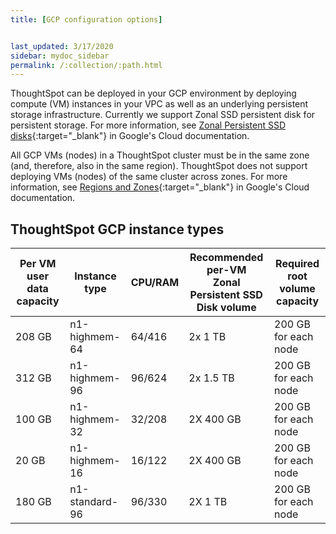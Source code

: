 ```yaml
---
title: [GCP configuration options]


last_updated: 3/17/2020
sidebar: mydoc_sidebar
permalink: /:collection/:path.html
---
```

ThoughtSpot can be deployed in your GCP environment by deploying compute (VM) instances in your VPC as well as an underlying persistent storage infrastructure. Currently we support Zonal SSD persistent disk for persistent storage. For more information, see [Zonal Persistent SSD disks](https://cloud.google.com/compute/docs/disks/#pdspecs){:target="_blank"} in Google's Cloud documentation.

All GCP VMs (nodes) in a ThoughtSpot cluster must be in the same zone
(and, therefore, also in the same region). ThoughtSpot does not support deploying VMs (nodes) of the same cluster across zones. For more information, see [Regions and Zones](https://cloud.google.com/compute/docs/regions-zones/){:target="_blank"} in Google's Cloud documentation.

## ThoughtSpot GCP instance types

| Per VM user data capacity | Instance type | CPU/RAM | Recommended per-VM <br>Zonal Persistent SSD Disk volume | Required root volume capacity |
| --- | --- | --- |--- | --- |
| 208 GB | n1-highmem-64 | 64/416 | 2x 1 TB | 200 GB for each node |
| 312 GB | n1-highmem-96 | 96/624 | 2x 1.5 TB | 200 GB for each node |
| 100 GB | n1-highmem-32 | 32/208 | 2X 400 GB | 200 GB for each node |
| 20 GB | n1-highmem-16 | 16/122 | 2X 400 GB | 200 GB for each node |
| 180 GB | n1-standard-96 | 96/330 | 2X 1 TB | 200 GB for each node |
